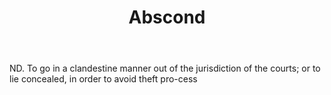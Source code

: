 ---
title: Abscond
letter: A
permalink: "/definitions/abscond.html"
body: ND. To go in a clandestine manner out of the jurisdiction of the courts; or
  to lie concealed, in order to avoid theft pro-cess
published_at: '2018-07-07'
layout: post
---